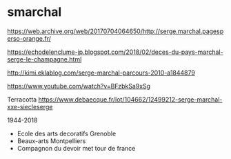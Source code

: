 # smarchal
https://web.archive.org/web/20170704064650/http://serge.marchal.pagesperso-orange.fr/

https://echodelenclume-jp.blogspot.com/2018/02/deces-du-pays-marchal-serge-le-champagne.html

http://kimi.eklablog.com/serge-marchal-parcours-2010-a1844879

https://www.youtube.com/watch?v=BFzbkSa9xSg

Terracotta
https://www.debaecque.fr/lot/104662/12499212-serge-marchal-xxe-siecleserge

1944-2018
* Ecole des arts decoratifs Grenoble
* Beaux-arts Montpelliers
* Compagnon du devoir met tour de france
  
